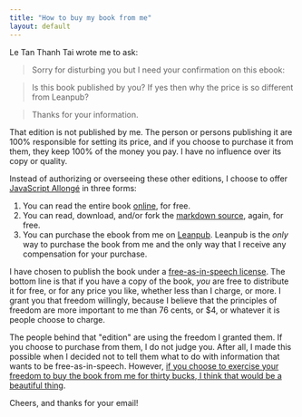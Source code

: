 ```yaml
---
title: "How to buy my book from me"
layout: default
---
```


Le Tan Thanh Tai wrote me to ask:

> Sorry for disturbing you but I need your confirmation on this ebook: <URL REDACTED>

> Is this book published by you? If yes then why the price is so different from Leanpub?

> Thanks for your information.

That edition is not published by me. The person or persons publishing it are 100% responsible for setting its price, and if you choose to purchase it from them, they keep 100% of the money you pay. I have no influence over its copy or quality.

Instead of authorizing or overseeing these other editions, I choose to offer [JavaScript Allongé](https://leanpub.com/javascript-allonge) in three forms:

1. You can read the entire book [online](https://leanpub.com/javascript-allonge/read), for free.
2. You can read, download, and/or fork the [markdown source](https://github.com/raganwald/javascript-allonge), again, for free.
3. You can purchase the ebook from me on [Leanpub](https://leanpub.com/javascript-allonge). Leanpub is the *only* way to purchase the book from me and the only way that I receive any compensation for your purchase.

I have chosen to publish the book under a [free-as-in-speech license](http://braythwayt.com/2013/10/01/javascript-allonge-is-free.html). The bottom line is that if you have a copy of the book, *you* are free to distribute it for free, or for any price you like, whether less than I charge, or more. I grant you that freedom willingly, because I believe that the principles of freedom are more important to me than 76 cents, or $4, or whatever it is people choose to charge.

The people behind that "edition" are using the freedom I granted them. If you choose to purchase from them, I do not judge you. After all, I made this possible when I decided not to tell them what to do with information that wants to be free-as-in-speech. However, [if you choose to exercise your freedom to buy the book from me for thirty bucks, I think that would be a beautiful thing](http://braythwayt.com/2013/10/04/the-freedom-to-pay-thirty-bucks.html).

Cheers, and thanks for your email!